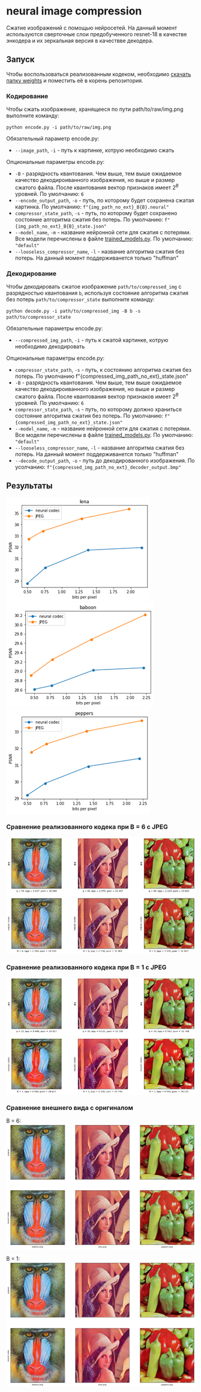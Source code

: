 # neural image compression

Сжатие изображений с помощью нейросетей. На данный момент используются сверточные слои предобученного resnet-18 в качестве энкодера и их зеркальная версия в качествве декодера.

## Запуск

Чтобы воспользоваться реализованным кодеком, необходимо [скачать папку weights](https://cloud.mail.ru/public/pA8G/zuxUJJmfv) и поместить её в корень репозитория.

### Кодирование

Чтобы сжать изображение, хранящееся по пути path/to/raw/img.png выполните команду:
```
python encode.py -i path/to/raw/img.png
```

Обязательный параметр encode.py:
* ```--image_path```, ```-i``` - путь к картинке, котрую необходимо сжать

Опциональные параметры encode.py:
* ```-B``` - разрядность квантования. Чем выше, тем выше ожидаемое качество декодироиванного изображения, но выше и размер сжатого файла. После квантования вектор признаков имеет $2^B$ уровней. По умолчанию: ```6```
* ```--encode_output_path```, ```-o``` - путь, по которому будет сохранена сжатая картинка. По умолчанию: ```f"{img_path_no_ext}_B{B}.neural"```
* ```compressor_state_path```, ```-s``` - путь, по которому будет сохранено состояние алгоритма сжатия без потерь. По умолчанию: ```f"{img_path_no_ext}_B{B}_state.json"```
* ```--model_name```, ```-m``` - название нейронной сети для сжатия с потерями. Все модели перечислены в файле [trained_models.py](trained_models.py). По умолчанию: ```"default"```
* ```--looseless_compressor_name```, ```-l``` - название алгоритма сжатия без потерь. На данный момент поддерживанется только "huffman"

### Декодирование
Чтобы декодировать сжатое изображение ```path/to/compressed_img``` с разрядностью квантования ```b```, используя состояние алгоритма сжатия без потерь ```path/to/compressor_state``` выполните команду:
```
python decode.py -i path/to/compressed_img -B b -s path/to/compressor_state
```

Обязательные параметры encode.py:
* ```--compressed_img_path```, ```-i``` - путь к сжатой картинке, котрую необходимо декодировать

Опциональные параметры encode.py:
* ```compressor_state_path```, ```-s``` - путь, к состоянию алгоритма сжатия без потерь. По умолчанию f"{compressed_img_path_no_ext}_state.json"
* ```-B``` - разрядность квантования. Чем выше, тем выше ожидаемое качество декодироиванного изображения, но выше и размер сжатого файла. После квантования вектор признаков имеет $2^B$ уровней. По умолчанию: ```6```
* ```compressor_state_path```, ```-s``` - путь, по которому должно храниться состояние алгоритма сжатия без потерь. По умолчанию: ```f"{compressed_img_path_no_ext}_state.json"```
* ```--model_name```, ```-m``` - название нейронной сети для сжатия с потерями. Все модели перечислены в файле [trained_models.py](trained_models.py). По умолчанию: ```"default"```
* ```--looseless_compressor_name```, ```-l``` - название алгоритма сжатия без потерь. На данный момент поддерживанется только "huffman"
* ```--decode_output_path```, ```-o``` - путь до декодированного изображения. По усолчанию:  ```f"{compressed_img_path_no_ext}_decoder_output.bmp"```


<!-- Обучение производилось на подможестве классов датасета Imagenet (ссылка). Подможество классов перечислено в файле. -->

## Результаты

![Здесь должен быть график сравнивающий jpeg и кодек из данного репозитория на примере картинки lena (bytes per pixel / psnr)](./readme_imgs/lena__jpg_vs_mycodec.png)
![Здесь должен быть график сравнивающий jpeg и кодек из данного репозитория на примере картинки baboon (bytes per pixel / psnr)](./readme_imgs/baboon__jpg_vs_mycodec.png)
![Здесь должен быть график сравнивающий jpeg и кодек из данного репозитория на примере картинки peppers (bytes per pixel / psnr)](./readme_imgs/peppers__jpg_vs_mycodec.png)

### Сравнение реализованного кодека при B = 6 с JPEG
![Здесь должно быть сравнение реализованного кодева при B = 6 с JPEG](./readme_imgs/B6_vs_JPG.png)

### Сравнение реализованного кодека при B = 1 с JPEG
![Здесь должно быть сравнение реализованного кодева при B = 1 с JPEG](./readme_imgs/B1_vs_JPG.png)

### Сравнение внешнего вида с оригиналом
B = 6:
![Здесь должно быть изображение с результатами при B = 6](./readme_imgs/B6_results.png)

B = 1:
![Здесь должно быть изображение с результатами при B = 6](./readme_imgs/B1_results.png)